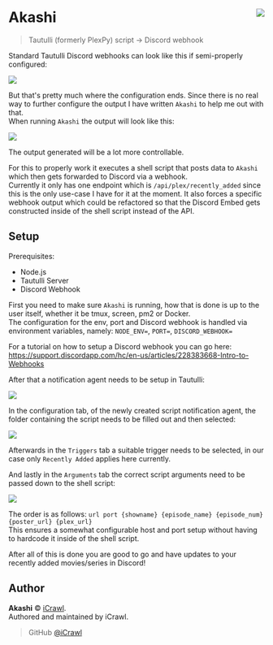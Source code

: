 # Akashi <img src="https://i.imgur.com/fl7Tu03.png" align="right">
> Tautulli (formerly PlexPy) script -> Discord webhook

Standard Tautulli Discord webhooks can look like this if semi-properly configured:

![](https://i.imgur.com/kekZvsM.png)

But that's pretty much where the configuration ends. Since there is no real way to further configure the output I have written `Akashi` to help me out with that.  
When running `Akashi` the output will look like this:

![](https://i.imgur.com/p8IsxUi.png)

The output generated will be a lot more controllable.

For this to properly work it executes a shell script that posts data to `Akashi` which then gets forwarded to Discord via a webhook.  
Currently it only has one endpoint which is `/api/plex/recently_added` since this is the only use-case I have for it at the moment. It also forces a specific webhook output which could be refactored so that the Discord Embed gets constructed inside of the shell script instead of the API.

## Setup

Prerequisites:
- Node.js
- Tautulli Server
- Discord Webhook

First you need to make sure `Akashi` is running, how that is done is up to the user itself, whether it be tmux, screen, pm2 or Docker.  
The configuration for the env, port and Discord webhook is handled via environment variables, namely: `NODE_ENV=`, `PORT=`, `DISCORD_WEBHOOK=`

For a tutorial on how to setup a Discord webhook you can go here: <https://support.discordapp.com/hc/en-us/articles/228383668-Intro-to-Webhooks>

After that a notification agent needs to be setup in Tautulli:

![](https://i.imgur.com/fmF0Z0F.png)

In the configuration tab, of the newly created script notification agent, the folder containing the script needs to be filled out and then selected:

![](https://i.imgur.com/G0CAmJe.png)

Afterwards in the `Triggers` tab a suitable trigger needs to be selected, in our case only `Recently Added` applies here currently.

And lastly in the `Arguments` tab the correct script arguments need to be passed down to the shell script:

![](https://i.imgur.com/cuKrPRu.png)

The order is as follows: `url port {showname} {episode_name} {episode_num} {poster_url} {plex_url}`  
This ensures a somewhat configurable host and port setup without having to hardcode it inside of the shell script.

After all of this is done you are good to go and have updates to your recently added movies/series in Discord!

## Author

**Akashi** © [iCrawl](https://github.com/iCrawl).  
Authored and maintained by iCrawl.

> GitHub [@iCrawl](https://github.com/iCrawl)
